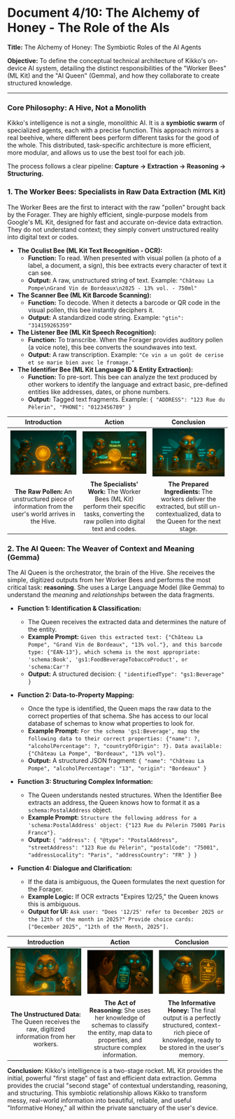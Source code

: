 # Document 4/10: The Alchemy of Honey - The Role of the AIs

**Title:** The Alchemy of Honey: The Symbiotic Roles of the AI Agents

**Objective:** To define the conceptual technical architecture of Kikko's on-device AI system, detailing the distinct responsibilities of the "Worker Bees" (ML Kit) and the "AI Queen" (Gemma), and how they collaborate to create structured knowledge.

---

### **Core Philosophy: A Hive, Not a Monolith**

Kikko's intelligence is not a single, monolithic AI. It is a **symbiotic swarm** of specialized agents, each with a precise function. This approach mirrors a real beehive, where different bees perform different tasks for the good of the whole. This distributed, task-specific architecture is more efficient, more modular, and allows us to use the best tool for each job.

The process follows a clear pipeline: **Capture -> Extraction -> Reasoning -> Structuring.**

### **1. The Worker Bees: Specialists in Raw Data Extraction (ML Kit)**

The Worker Bees are the first to interact with the raw "pollen" brought back by the Forager. They are highly efficient, single-purpose models from Google's ML Kit, designed for fast and accurate on-device data extraction. They do not understand context; they simply convert unstructured reality into digital text or codes.

*   **The Oculist Bee (ML Kit Text Recognition - OCR):**
    *   **Function:** To read. When presented with visual pollen (a photo of a label, a document, a sign), this bee extracts every character of text it can see.
    *   **Output:** A raw, unstructured string of text. Example: `"Château La Pompe\nGrand Vin de Bordeaux\n2025 - 13% vol. - 750ml"`
*   **The Scanner Bee (ML Kit Barcode Scanning):**
    *   **Function:** To decode. When it detects a barcode or QR code in the visual pollen, this bee instantly deciphers it.
    *   **Output:** A standardized code string. Example: `"gtin": "314159265359"`
*   **The Listener Bee (ML Kit Speech Recognition):**
    *   **Function:** To transcribe. When the Forager provides auditory pollen (a voice note), this bee converts the soundwaves into text.
    *   **Output:** A raw transcription. Example: `"Ce vin a un goût de cerise et se marie bien avec le fromage."`
*   **The Identifier Bee (ML Kit Language ID & Entity Extraction):**
    *   **Function:** To pre-sort. This bee can analyze the text produced by other workers to identify the language and extract basic, pre-defined entities like addresses, dates, or phone numbers.
    *   **Output:** Tagged text fragments. Example: `{ "ADDRESS": "123 Rue du Pèlerin", "PHONE": "0123456789" }`

| Introduction | Action | Conclusion |
| :---: | :---: | :---: |
| <img src="illustrations/mlkit_intro.png" alt="Cinematic 3D render. A glowing orb of 'pollen' (a photo of a wine label) floats inside the Hive. A team of cute, specialized robot bees with different tools (a lens, a barcode scanner) surrounds it."> | <img src="illustrations/mlkit_action.png" alt="Cinematic 3D render. One robot bee projects a beam of light, extracting glowing text strings from the pollen. Another bee extracts a barcode string. The data is still raw and disconnected."> | <img src="illustrations/mlkit_conclusion.png" alt="Cinematic 3D render. The worker bees present their findings—neat streams of raw text and numbers—to the AI Queen, who waits patiently at the center of the Hive."> |
| **The Raw Pollen:** An unstructured piece of information from the user's world arrives in the Hive. | **The Specialists' Work:** The Worker Bees (ML Kit) perform their specific tasks, converting the raw pollen into digital text and codes. | **The Prepared Ingredients:** The workers deliver the extracted, but still un-contextualized, data to the Queen for the next stage. |

### **2. The AI Queen: The Weaver of Context and Meaning (Gemma)**

The AI Queen is the orchestrator, the brain of the Hive. She receives the simple, digitized outputs from her Worker Bees and performs the most critical task: **reasoning**. She uses a Large Language Model (like Gemma) to understand the *meaning* and *relationships* between the data fragments.

*   **Function 1: Identification & Classification:**
    *   The Queen receives the extracted data and determines the nature of the entity.
    *   **Example Prompt:** `Given this extracted text: {"Château La Pompe", "Grand Vin de Bordeaux", "13% vol."}, and this barcode type: {"EAN-13"}, which schema is the most appropriate: 'schema:Book', 'gs1:FoodBeverageTobaccoProduct', or 'schema:Car'?`
    *   **Output:** A structured decision: `{ "identifiedType": "gs1:Beverage" }`

*   **Function 2: Data-to-Property Mapping:**
    *   Once the type is identified, the Queen maps the raw data to the correct properties of that schema. She has access to our local database of schemas to know what properties to look for.
    *   **Example Prompt:** `For the schema 'gs1:Beverage', map the following data to their correct properties: {"name": ?, "alcoholPercentage": ?, "countryOfOrigin": ?}. Data available: {"Château La Pompe", "Bordeaux", "13% vol"}.`
    *   **Output:** A structured JSON fragment: `{ "name": "Château La Pompe", "alcoholPercentage": "13", "origin": "Bordeaux" }`

*   **Function 3: Structuring Complex Information:**
    *   The Queen understands nested structures. When the Identifier Bee extracts an address, the Queen knows how to format it as a `schema:PostalAddress` object.
    *   **Example Prompt:** `Structure the following address for a 'schema:PostalAddress' object: {"123 Rue du Pèlerin 75001 Paris France"}.`
    *   **Output:** `{ "address": { "@type": "PostalAddress", "streetAddress": "123 Rue du Pèlerin", "postalCode": "75001", "addressLocality": "Paris", "addressCountry": "FR" } }`

*   **Function 4: Dialogue and Clarification:**
    *   If the data is ambiguous, the Queen formulates the next question for the Forager.
    *   **Example Logic:** If OCR extracts "Expires 12/25," the Queen knows this is ambiguous.
    *   **Output for UI:** `Ask user: "Does '12/25' refer to December 2025 or the 12th of the month in 2025?" Provide choice cards: ["December 2025", "12th of the Month, 2025"].`

| Introduction | Action | Conclusion |
| :---: | :---: | :---: |
| <img src="illustrations/gemma_intro.png" alt="Cinematic 3D render. The wise AI Queen contemplates the streams of raw data flowing from her worker bees. Her glowing spectacles analyze the information."> | <img src="illustrations/gemma_action.png" alt="Cinematic 3D render. The Queen gracefully weaves the data streams together with her hands of light. The streams snap into place within a holographic, hexagonal data structure (a JSON object)."> | <img src="illustrations/gemma_conclusion.png" alt="Cinematic 3D render. The Queen holds up a finished, shimmering honeycomb cell. Inside, the data is perfectly structured and organized. She looks satisfied with her work."> |
| **The Unstructured Data:** The Queen receives the raw, digitized information from her workers. | **The Act of Reasoning:** She uses her knowledge of schemas to classify the entity, map data to properties, and structure complex information. | **The Informative Honey:** The final output is a perfectly structured, context-rich piece of knowledge, ready to be stored in the user's memory. |

**Conclusion:**
Kikko's intelligence is a two-stage rocket. ML Kit provides the initial, powerful "first stage" of fast and efficient data extraction. Gemma provides the crucial "second stage" of contextual understanding, reasoning, and structuring. This symbiotic relationship allows Kikko to transform messy, real-world information into beautiful, reliable, and useful "Informative Honey," all within the private sanctuary of the user's device.